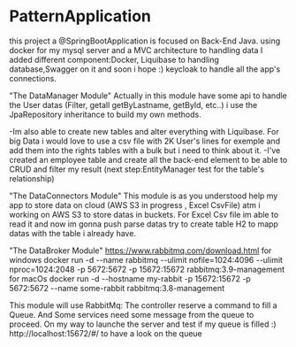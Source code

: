 # PatternApplication

this project a @SpringBootApplication
 is focused on Back-End Java. using docker for my mysql server and a MVC architecture to handling data 
 I added different component:Docker, Liquibase to handling database,Swagger on it and soon i hope :) keycloak to handle all the app's connections.

"The DataManager Module" 
Actually in this module have some api to handle the User datas (Filter, getall getByLastname, getById, etc..) i use the JpaRepository inheritance to build my own methods.

-Im also able to create new tables and alter everything with Liquibase. For big Data i would love to use a csv file with 2K User's lines for exemple and add them into the rights tables with a bulk but i need to think about it.
-I've created an employee table and create all the back-end element to be able to CRUD and filter my result (next step:EntityManager test for the table's relationship)



"The DataConnectors Module"
This module is as you understood help my app to store data on cloud (AWS S3 in progress , Excel CsvFile)
atm i working on AWS S3 to store datas in buckets.
For Excel Csv file im able to read it and now im gonna push parse datas try to create table H2 to mapp datas with the table i already have.

"The DataBroker Module"
https://www.rabbitmq.com/download.html
for windows
docker run -d --name rabbitmq --ulimit nofile=1024:4096 --ulimit nproc=1024:2048 -p 5672:5672 -p 15672:15672 rabbitmq:3.9-management
for macOs
docker run -d --hostname my-rabbit -p 15672:15672 -p 5672:5672 --name some-rabbit rabbitmq:3.8-management 

This module will use RabbitMq: The controller reserve a command to fill a Queue.
And Some services need some message from the queue to proceed.
On my way to launche the server and test if my queue is filled :) 
 http://localhost:15672/#/ to have a look on the queue

